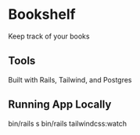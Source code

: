 # Bookshelf
Keep track of your books

## Tools
Built with Rails, Tailwind, and Postgres

## Running App Locally

bin/rails s
bin/rails tailwindcss:watch
